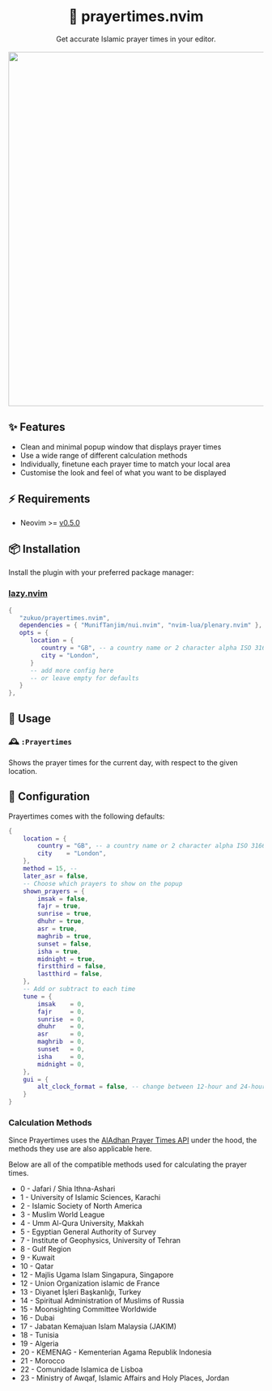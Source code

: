 <!-- panvimdoc-ignore-start -->

<h1 align="center">
🕌 prayertimes.nvim
</h1>

<div align="center">
  <div>Get accurate Islamic prayer times in your editor.</div><br />
  <img src="" width="700" />
</div>

<!-- panvimdoc-ignore-end -->

## ✨ Features

- Clean and minimal popup window that displays prayer times
- Use a wide range of different calculation methods
- Individually, finetune each prayer time to match your local area
- Customise the look and feel of what you want to be displayed

## ⚡ Requirements

- Neovim >= [v0.5.0](https://github.com/neovim/neovim/releases/tag/v0.10.0)

## 📦 Installation

Install the plugin with your preferred package manager:

### [lazy.nvim](https://github.com/folke/lazy.nvim)

```lua
{
   "zukuo/prayertimes.nvim",
   dependencies = { "MunifTanjim/nui.nvim", "nvim-lua/plenary.nvim" },
   opts = {
      location = {
         country = "GB", -- a country name or 2 character alpha ISO 3166 code 
         city = "London",
      }
      -- add more config here
      -- or leave empty for defaults
   }
},
```

## 🚀 Usage

### 🕰️ `:Prayertimes` 

Shows the prayer times for the current day, with respect to the given location.

## 🔧 Configuration

Prayertimes comes with the following defaults:

```lua
{
    location = {
        country = "GB", -- a country name or 2 character alpha ISO 3166 code
        city    = "London",
    },
    method = 15, -- 
    later_asr = false,
    -- Choose which prayers to show on the popup
    shown_prayers = {
        imsak = false,
        fajr = true,
        sunrise = true,
        dhuhr = true,
        asr = true,
        maghrib = true,
        sunset = false,
        isha = true,
        midnight = true,
        firstthird = false,
        lastthird = false,
    },
    -- Add or subtract to each time
    tune = {
        imsak    = 0,
        fajr     = 0,
        sunrise  = 0,
        dhuhr    = 0,
        asr      = 0,
        maghrib  = 0,
        sunset   = 0,
        isha     = 0,
        midnight = 0,
    },
    gui = {
        alt_clock_format = false, -- change between 12-hour and 24-hour (default) clock format
    }
}
```

### Calculation Methods

Since Prayertimes uses the [AlAdhan Prayer Times API](https://aladhan.com/prayer-times-api) under the hood, the methods they use are also applicable here.

Below are all of the compatible methods used for calculating the prayer times.

- 0 - Jafari / Shia Ithna-Ashari
- 1 - University of Islamic Sciences, Karachi
- 2 - Islamic Society of North America
- 3 - Muslim World League
- 4 - Umm Al-Qura University, Makkah
- 5 - Egyptian General Authority of Survey
- 7 - Institute of Geophysics, University of Tehran
- 8 - Gulf Region
- 9 - Kuwait
- 10 - Qatar
- 12 - Majlis Ugama Islam Singapura, Singapore
- 12 - Union Organization islamic de France
- 13 - Diyanet İşleri Başkanlığı, Turkey
- 14 - Spiritual Administration of Muslims of Russia
- 15 - Moonsighting Committee Worldwide
- 16 - Dubai
- 17 - Jabatan Kemajuan Islam Malaysia (JAKIM)
- 18 - Tunisia
- 19 - Algeria
- 20 - KEMENAG - Kementerian Agama Republik Indonesia
- 21 - Morocco
- 22 - Comunidade Islamica de Lisboa
- 23 - Ministry of Awqaf, Islamic Affairs and Holy Places, Jordan
